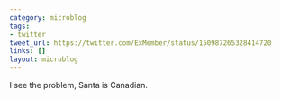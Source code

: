 ```yaml
---
category: microblog
tags:
- twitter
tweet_url: https://twitter.com/ExMember/status/150987265328414720
links: []
layout: microblog
---
```

I see the problem, Santa is Canadian.
